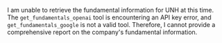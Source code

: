 I am unable to retrieve the fundamental information for UNH at this time. The `get_fundamentals_openai` tool is encountering an API key error, and `get_fundamentals_google` is not a valid tool. Therefore, I cannot provide a comprehensive report on the company's fundamental information.